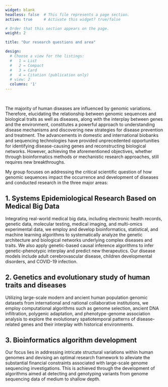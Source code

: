 ```yaml
---
widget: blank
headless: false  # This file represents a page section.
active: true     # Activate this widget? true/false

# Order that this section appears on the page.
weight: 2

title: "Our research questions and area"

design:
  # Choose a view for the listings:
  #   1 = List
  #   2 = Compact
  #   3 = Card
  #   4 = Citation (publication only)
  # view: 2
  columns: '1'
---
```


<br>

The majority of human diseases are influenced by genomic variations. Therefore, elucidating the relationship between genomic sequences and biological traits as well as diseases, along with the interplay between genes and the environment, constitutes a powerful approach to understanding disease mechanisms and discovering new strategies for disease prevention and treatment. The advancements in domestic and international biobanks and sequencing technologies have provided unprecedented opportunities for identifying disease-causing genes and reconstructing biological networks. However, achieving the aforementioned objectives, whether through bioinformatics methods or mechanistic research approaches, still requires new breakthroughs. 

My group focuses on addressing the critical scientific question of how genomic sequences impact the occurrence and development of diseases and conducted research in the three major areas:

## 1. Systems Epidemiological Research Based on Medical Big Data 

Integrating real-world medical big data, including electronic health records, genetic data, molecular testing, medical imaging, and multi-omics experimental data, we employ and develop bioinformatics, statistical, and machine learning algorithms to systematically analyze the genetic architecture and biological networks underlying complex diseases and traits. We also apply genetic-based causal inference algorithms to infer genetic-phenotypic interplay and predict new therapeutics. Our disease models include adult cerebrovascular disease, children developmental disorders, and COVID-19 infection.

## 2. Genetics and evolutionary study of human traits and diseases

Utilizing large-scale modern and ancient human population genomic datasets from international and national collaborative institutions, we employ computational algorithms such as genome selection, ancient DNA infiltration, polygenic adaptation, and phenotype-genome association analysis to explore the evolutionary spatiotemporal patterns of disease-related genes and their interplay with historical environments.


## 3. Bioinformatics algorithm development

Our focus lies in addressing intricate structural variations within human genomes and devising an optimal research framework to alleviate the substantial financial constraints associated with large-scale genome sequencing investigations. This is achieved through the development of algorithms aimed at detecting and genotyping variants from genome sequencing data of medium to shallow depth.